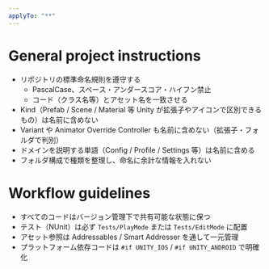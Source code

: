 ```yaml
---
applyTo: "**"
---
```


# General project instructions

- リポジトリの標準命名規則を遵守する
  - PascalCase、スペース・アンダースコア・ハイフン禁止
  - コード（クラス名等）とアセット名を一致させる
- Kind（Prefab / Scene / Material 等 Unity が拡張子やアイコンで区別できるもの）は名前に含めない
- Variant や Animator Override Controller も名前に含めない（拡張子・フォルダで判別）
- ドメインを説明する単語（Config / Profile / Settings 等）は名前に含める
- フォルダ構成で種類を整理し、命名に余計な情報を入れない

# Workflow guidelines

- すべてのコードはバージョン管理下で共有可能な状態に保つ
- テスト（NUnit）は必ず `Tests/PlayMode` または `Tests/EditMode` に配置
- アセット参照は Addressables / Smart Addresser を通して一元管理
- プラットフォーム依存コードは `#if UNITY_IOS` / `#if UNITY_ANDROID` で明確化
